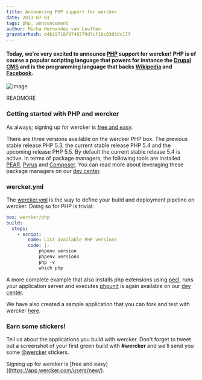 ```yaml
---
title: Announcing PHP support for wercker
date: 2013-07-01
tags: php, announcement
author: Micha Hernandez van Leuffen
gravatarhash: d4b19718f9748779d7cf18c6303dc17f
---
```


<h4 class="subheader">
Today, we're very excited to announce <a href="http://php.net/">PHP</a> support for wercker! PHP is of course a popular scripting language that powers for instance the <a href="http://drupal.org">Drupal CMS</a> and is the programming language that backs <a href="http://wikipedia.org">Wikipedia</a> and <a href="http://facebook.com">Facebook</a>.
</h4>

![image](http://f.cl.ly/items/190T2x2r463e020g182U/wercker%2Bphp.png)

READMORE

### Getting started with PHP and wercker

As always; signing up for wercker is [free and easy](https://app.wercker.com/users/new/).

There are three versions available on the wercker PHP box. The previous stable release PHP 5.3, the current stable release PHP 5.4 and the upcoming release PHP 5.5. By default the current stable release 5.4 is active. In terms of package managers, the following tools are installed [PEAR](http://pear.php.net/), [Pyrus](http://pear.php.net/manual/en/pyrus.about.php) and [Composer](http://getcomposer.org/). You can read more about leveraging these package managers on our [dev center](http://devcenter.wercker.com/articles/languages/php.html).

### wercker.yml

The [wercker.yml](http://devcenter.wercker.com/articles/werckeryml/) is the way to define your build and deployment pipeline on wercker. Doing so for PHP is trivial:

``` yaml
box: wercker/php
build:
  steps:
    - script:
        name: List available PHP versions
        code: |-
            phpenv version
            phpenv versions
            php -v
            which php
```

A more complete example that also installs php extensions using [pecl](http://pecl.php.net/), runs your application server and executes [phpunit](http://phpunit.de/manual/current/en/index.html) is again available on our [dev center](http://devcenter.wercker.com/articles/languages/php.html).

We have also created a sample application that you can fork and test with wercker [here](https://github.com/wercker/getting-started-php).

### Earn some stickers!

Tell us about the applications you build with wercker. Don't forget to tweet out a screenshot of your first green build with **#wercker** and we'll send you some [@wercker](http://twitter.com/wercker) stickers.

Signing up for wercker is [free and easy]((https://app.wercker.com/users/new/).